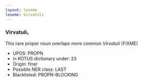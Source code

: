 ```yaml
---
layout: lexeme
lexeme: Virvatuli
---
```


###  Virvatuli₁

This rare proper noun overlaps more common *Virvatuli* (FIXME)
* UPOS:  PROPN
* in KOTUS dictionary under:  23
* Origin:  finer
* Possible NER class:  LAST
* Blacklisted:  PROPN-BLOCKING

